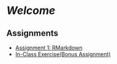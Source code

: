 # *Welcome*

## Assignments

- [Assignment 1: RMarkdown](Assignment1_RMarkdown.html)
- [In-Class Exercise(Bonus Assignment)](Bonus-Assignment.html) 
